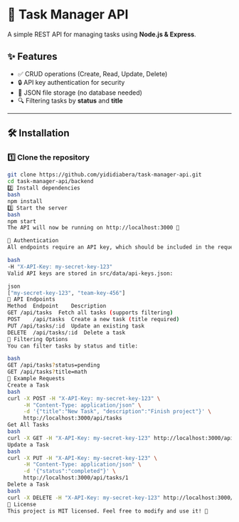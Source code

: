 # 🚀 Task Manager API

A simple REST API for managing tasks using **Node.js & Express**.

## ✨ Features

- ✅ CRUD operations (Create, Read, Update, Delete)
- 🔒 API key authentication for security
- 📂 JSON file storage (no database needed)
- 🔍 Filtering tasks by **status** and **title**

---

## 🛠 Installation

### **1️⃣ Clone the repository**
```bash
git clone https://github.com/yididiabera/task-manager-api.git
cd task-manager-api/backend
2️⃣ Install dependencies
bash
npm install
3️⃣ Start the server
bash
npm start
The API will now be running on http://localhost:3000 🚀

🔑 Authentication
All endpoints require an API key, which should be included in the request headers:

bash
-H "X-API-Key: my-secret-key-123"
Valid API keys are stored in src/data/api-keys.json:

json
["my-secret-key-123", "team-key-456"]
📌 API Endpoints
Method	Endpoint	Description
GET	/api/tasks	Fetch all tasks (supports filtering)
POST	/api/tasks	Create a new task (title required)
PUT	/api/tasks/:id	Update an existing task
DELETE	/api/tasks/:id	Delete a task
🔎 Filtering Options
You can filter tasks by status and title:

bash
GET /api/tasks?status=pending
GET /api/tasks?title=math
📝 Example Requests
Create a Task
bash
curl -X POST -H "X-API-Key: my-secret-key-123" \
     -H "Content-Type: application/json" \
     -d '{"title":"New Task", "description":"Finish project"}' \
     http://localhost:3000/api/tasks
Get All Tasks
bash
curl -X GET -H "X-API-Key: my-secret-key-123" http://localhost:3000/api/tasks
Update a Task
bash
curl -X PUT -H "X-API-Key: my-secret-key-123" \
     -H "Content-Type: application/json" \
     -d '{"status":"completed"}' \
     http://localhost:3000/api/tasks/1
Delete a Task
bash
curl -X DELETE -H "X-API-Key: my-secret-key-123" http://localhost:3000/api/tasks/1
📜 License
This project is MIT licensed. Feel free to modify and use it! 🚀
